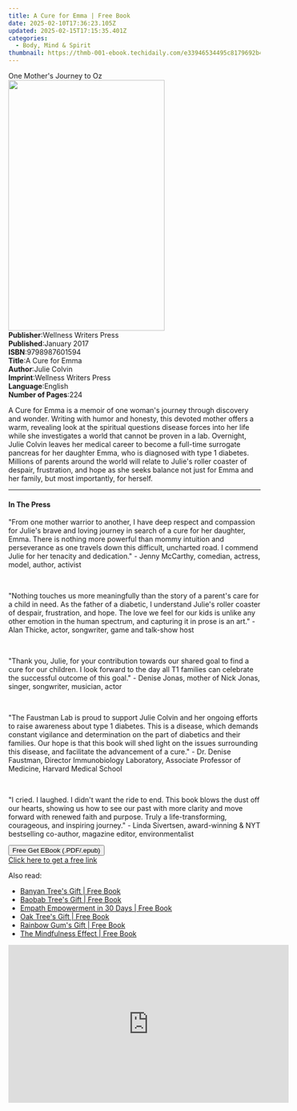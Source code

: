 ```yaml
---
title: A Cure for Emma | Free Book
date: 2025-02-10T17:36:23.105Z
updated: 2025-02-15T17:15:35.401Z
categories:
  - Body, Mind & Spirit
thumbnail: https://thmb-001-ebook.techidaily.com/e33946534495c8179692b4835199c393cd4bb9026fa71b18edc179bd82daf7c5.jpg
---
```

<main id="book-container">
  <div class="flex flex-col">
    <div class="book-brief flex-1 py-6 px-4 sm:p-6 md:py-10 md:px-8">
      <!-- brief-->
      <div class="book-brief-main">One Mother's Journey to Oz</div>
    </div>
    <div
      class="book-meta-info flex-1 grid gap-4 col-start-1 col-end-3 row-start-1 sm:mb-6 sm:grid-cols-4 lg:gap-6 lg:col-start-2 lg:row-end-6 lg:row-span-6 lg:mb-0"
    >
      <div
        class="book-meta-info-left place-content-center mt-4 p-4 text-sm leading-6 col-start-2 col-span-2 dark:text-slate-400"
      >
        <img
          class="w-full h-500 object-cover rounded-lg sm:h-255 sm:col-span-2 lg:col-span-full"
          src="https://img-001-ebook.techidaily.com/95877ad27f7d7a4ad093a0486b071a24afc24798a3bc8f396b17f3717157610d.jpg"
          alt=""
          width="312"
          height="500"
        />
      </div>
      <div
        class="book-meta-info-right mt-2 col-start-1 row-start-2 col-span-3 self-center"
      >
        <!-- meta data  -->
        <div class="flex flex-col px-4 md:px-8">
          <div class="flex-1">
            <strong>Publisher</strong>:<span class="px-2"
              >Wellness Writers Press</span
            >
          </div>
          <div class="flex-1">
            <strong>Published</strong>:<span class="px-2">January 2017</span>
          </div>
          <div class="flex-1">
            <strong>ISBN</strong>:<span class="px-2">9798987601594</span>
          </div>
          <div class="flex-1">
            <strong>Title</strong>:<span class="px-2">A Cure for Emma</span>
          </div>
          <div class="flex-1">
            <strong>Author</strong>:<span class="px-2">Julie Colvin</span>
          </div>
          <div class="flex-1">
            <strong>Imprint</strong>:<span class="px-2"
              >Wellness Writers Press</span
            >
          </div>
          <div class="flex-1">
            <strong>Language</strong>:<span class="px-2">English</span>
          </div>
          <div class="flex-1">
            <strong>Number of Pages</strong>:<span class="px-2">224</span>
          </div>
        </div>
      </div>
    </div>
    <div class="book-description flex-1 py-6 px-4 sm:p-6 md:py-10 md:px-8">
      <div class="book-description-main">
        <div accordion-content="" id="description">
          <p>
            A Cure for Emma is a memoir of one woman's journey through discovery
            and wonder. Writing with humor and honesty, this devoted mother
            offers a warm, revealing look at the spiritual questions disease
            forces into her life while she investigates a world that cannot be
            proven in a lab. Overnight, Julie Colvin leaves her medical career
            to become a full-time surrogate pancreas for her daughter Emma, who
            is diagnosed with type 1 diabetes. Millions of parents around the
            world will relate to Julie's roller coaster of despair, frustration,
            and hope as she seeks balance not just for Emma and her family, but
            most importantly, for herself.
          </p>
        </div>
      </div>
    </div>
    <div class="book-excerpts flex-1 py-6 px-4 sm:p-6 md:py-10 md:px-8">
      <!-- excerpts-->
      <div class="book-excerpts-main">
        <hr />
        <h4 class="placeholder placeholder-heading">
          <span>In The Press</span>
        </h4>
        <p></p>
        <p>
          "From one mother warrior to another, I have deep respect and
          compassion for Julie's brave and loving journey in search of a cure
          for her daughter, Emma. There is nothing more powerful than mommy
          intuition and perseverance as one travels down this difficult,
          uncharted road. I commend Julie for her tenacity and dedication."
          <span style="color: rgba(32, 33, 36, 1)">-</span> Jenny McCarthy,
          comedian, actress, model, author, activist
        </p>
        <p><br /></p>
        <p>
          "Nothing touches us more meaningfully than the story of a parent's
          care for a child in need. As the father of a diabetic, I understand
          Julie's roller coaster of despair, frustration, and hope. The love we
          feel for our kids is unlike any other emotion in the human spectrum,
          and capturing it in prose is an art."
          <span style="color: rgba(32, 33, 36, 1)">-</span> Alan Thicke, actor,
          songwriter, game and talk-show host
        </p>
        <p><br /></p>
        <p>
          "Thank you, Julie, for your contribution towards our shared goal to
          find a cure for our children. I look forward to the day all T1
          families can celebrate the successful outcome of this goal."
          <span style="color: rgba(32, 33, 36, 1)">-</span> Denise Jonas, mother
          of Nick Jonas, singer, songwriter, musician, actor
        </p>
        <p><br /></p>
        <p>
          "The Faustman Lab is proud to support Julie Colvin and her ongoing
          efforts to raise awareness about type 1 diabetes. This is a disease,
          which demands constant vigilance and determination on the part of
          diabetics and their families. Our hope is that this book will shed
          light on the issues surrounding this disease, and facilitate the
          advancement of a cure."
          <span style="color: rgba(32, 33, 36, 1)">-</span> Dr. Denise Faustman,
          Director Immunobiology Laboratory, Associate Professor of Medicine,
          Harvard Medical School
        </p>
        <p><br /></p>
        <p>
          "I cried. I laughed. I didn't want the ride to end. This book blows
          the dust off our hearts, showing us how to see our past with more
          clarity and move forward with renewed faith and purpose. Truly a
          life-transforming, courageous, and inspiring journey."
          <span style="color: rgba(32, 33, 36, 1)">-</span> Linda Sivertsen,
          award-winning &amp; NYT bestselling co-author, magazine editor,
          environmentalist
        </p>
        <p></p>
      </div>
    </div>
    <div
      class="book-about-author flex-1 py-6 px-4 sm:p-6 md:py-10 md:px-8"
    ></div>
    <div class="book-free-get flex-1 py-6 px-4 sm:p-6 md:py-10 md:px-8">
      <button
        id="btn-free-get"
        class="bg-blue-500 hover:bg-blue-700 text-white font-bold py-2 px-4 rounded"
      >
        Free Get EBook (.PDF/.epub)
      </button>
      <div id="countdown-display" class="px-2 text-lg mt-2"></div>
      <a
        id="free-link"
        class="hidden bg-blue-500 hover:bg-blue-700 text-white font-bold py-2 px-4 rounded"
        href="https://www.ebooks.com/en-us/book/211239189/a-cure-for-emma/julie-colvin/"
        target="_blank"
        >Click here to get a free link</a
      >
    </div>
    <script>
      let countdownTime = 0;
      let countdownInterval = null;
      document
        .getElementById('btn-free-get')
        .addEventListener('click', startCountdown);
      function startCountdown() {
        countdownTime = new Date().getTime() + 60000 * 3;
        countdownInterval = setInterval(updateCountdown, 1000);
        document.getElementById('btn-free-get').disabled = true;
        document
          .getElementById('btn-free-get')
          .classList.add('bg-gray-500', 'cursor-not-allowed');
      }
      function updateCountdown() {
        let currentTime = new Date().getTime();
        let timeLeft = countdownTime - currentTime;
        let secondsLeft = Math.floor(timeLeft / 1000);
        document.getElementById('countdown-display').innerHTML =
          `Remaining time: ${secondsLeft} seconds.`;
        if (secondsLeft <= 0) {
          clearInterval(countdownInterval);
          document.getElementById('btn-free-get').classList.add('hidden');
          document.getElementById('free-link').classList.remove('hidden');
          document.getElementById('countdown-display').innerHTML = '';
        }
      }
    </script>
  </div>
</main>

<ins class="adsbygoogle"
      style="display:block"
      data-ad-client="ca-pub-7571918770474297"
      data-ad-slot="8358498916"
      data-ad-format="auto"
      data-full-width-responsive="true"></ins>
    

<span class="atpl-alsoreadstyle">Also read:</span>
<div><ul>
<li><a href="https://novels-ebooks.techidaily.com/209863352-9780648352181-banyan-trees-gift/"><u>Banyan Tree's Gift | Free Book</u></a></li>
<li><a href="https://novels-ebooks.techidaily.com/209863348-9780648352198-baobab-trees-gift/"><u>Baobab Tree's Gift | Free Book</u></a></li>
<li><a href="https://novels-ebooks.techidaily.com/209863264-9781935214496-empath-empowerment-in-30-days/"><u>Empath Empowerment in 30 Days | Free Book</u></a></li>
<li><a href="https://novels-ebooks.techidaily.com/209863368-9780648391210-oak-trees-gift/"><u>Oak Tree's Gift | Free Book</u></a></li>
<li><a href="https://novels-ebooks.techidaily.com/209863355-9780648391203-rainbow-gums-gift/"><u>Rainbow Gum's Gift | Free Book</u></a></li>
<li><a href="https://novels-ebooks.techidaily.com/209863373-9781732483613-the-mindfulness-effect/"><u>The Mindfulness Effect | Free Book</u></a></li>
</ul></div>

<!-- affiliate ads begin -->
<iframe width="560" height="315" src="https://www.youtube.com/embed/MTb4xHzeQEk?si=9Sqq-gFWnHc8x3_P" title="YouTube video player" frameborder="0" allow="accelerometer; autoplay; clipboard-write; encrypted-media; gyroscope; picture-in-picture; web-share" referrerpolicy="strict-origin-when-cross-origin" allowfullscreen></iframe>
<!-- affiliate ads end -->


